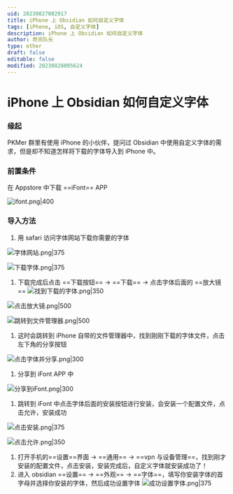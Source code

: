 ```yaml
---
uid: 20230827002917
title: iPhone 上 Obsidian 如何自定义字体
tags: [iPhone, iOS, 自定义字体]
description: iPhone 上 Obsidian 如何自定义字体
author: 奇货队长
type: other
draft: false
editable: false
modified: 20230828095624
---
```


# iPhone 上 Obsidian 如何自定义字体

### 缘起

PKMer 群里有使用 iPhone 的小伙伴，提问过 Obsidian 中使用自定义字体的需求，但是却不知道怎样将下载的字体导入到 iPhone 中。

### 前置条件

在 Appstore 中下载 ==iFont== APP

![ifont.png|400](https://cdn.pkmer.cn/images/ifont.png!pkmer)

### 导入方法

1. 用 safari 访问字体网站下载你需要的字体

![字体网站.png|375](https://cdn.pkmer.cn/images/%E5%AD%97%E4%BD%93%E7%BD%91%E7%AB%99.png!pkmer)

![下载字体.png|375](https://cdn.pkmer.cn/images/%E4%B8%8B%E8%BD%BD%E5%AD%97%E4%BD%93.png!pkmer)

1. 下载完成后点击 ==下载按钮== -> ==下载== -> 点击字体后面的 ==放大镜==
![找到下载的字体.png|350](https://cdn.pkmer.cn/images/%E6%89%BE%E5%88%B0%E4%B8%8B%E8%BD%BD%E7%9A%84%E5%AD%97%E4%BD%93.png!pkmer)

![点击放大镜.png|500](https://cdn.pkmer.cn/images/%E7%82%B9%E5%87%BB%E6%94%BE%E5%A4%A7%E9%95%9C.png!pkmer)

![跳转到文件管理器.png|500](https://cdn.pkmer.cn/images/%E8%B7%B3%E8%BD%AC%E5%88%B0%E6%96%87%E4%BB%B6%E7%AE%A1%E7%90%86%E5%99%A8.png!pkmer)

1. 这时会跳转到 iPhone 自带的文件管理器中，找到刚刚下载的字体文件，点击左下角的分享按钮

![点击字体并分享.png|300](https://cdn.pkmer.cn/images/%E7%82%B9%E5%87%BB%E5%AD%97%E4%BD%93%E5%B9%B6%E5%88%86%E4%BA%AB.png!pkmer)

1. 分享到 iFont APP 中

![分享到iFont.png|300](https://cdn.pkmer.cn/images/%E5%88%86%E4%BA%AB%E5%88%B0iFont.png!pkmer)

1. 跳转到 iFont 中点击字体后面的安装按钮进行安装，会安装一个配置文件，点击允许，安装成功

![点击安装.png|375](https://cdn.pkmer.cn/images/%E7%82%B9%E5%87%BB%E5%AE%89%E8%A3%85.png!pkmer)

![点击允许.png|350](https://cdn.pkmer.cn/images/%E7%82%B9%E5%87%BB%E5%85%81%E8%AE%B8.png!pkmer)

1. 打开手机的==设置==界面 -> ==通用== -> ==vpn 与设备管理==，找到刚才安装的配置文件，点击安装，安装完成后，自定义字体就安装成功了！
2. 进入 obsidian ==设置== -> ==外观== -> ==字体==，填写你安装字体的首字母并选择你安装的字体，然后成功设置字体
![成功设置字体.png|375](https://cdn.pkmer.cn/images/%E6%88%90%E5%8A%9F%E8%AE%BE%E7%BD%AE%E5%AD%97%E4%BD%93.png!pkmer)
